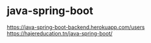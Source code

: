 # java-spring-boot
https://java-spring-boot-backend.herokuapp.com/users
https://hajereducation.tn/java-spring-boot/
